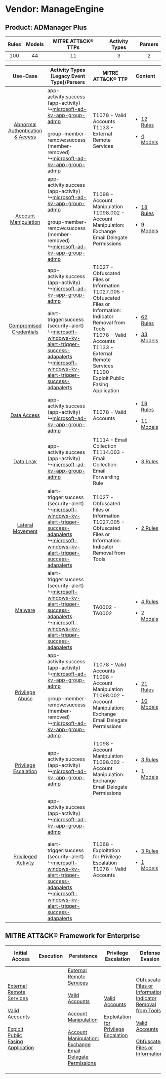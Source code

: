 Vendor: ManageEngine
====================
Product: ADManager Plus
-----------------------
| Rules | Models | MITRE ATT&CK® TTPs | Activity Types | Parsers |
|:-----:|:------:|:------------------:|:--------------:|:-------:|
|  100  |   44   |         11         |       3        |    2    |

|    Use-Case    | Activity Types (Legacy Event Type)/Parsers    | MITRE ATT&CK® TTP    | Content    |
|:----:| ---- | ---- | ---- |
| [Abnormal Authentication & Access](../../../UseCases/uc_abnormal_authentication_&_access.md) |  app-activity:success (app-activity)<br> ↳[microsoft-ad-kv-app-group-admp](Ps/pC_microsoftadkvappgroupadmp.md)<br><br> group-member-remove:success (member-removed)<br> ↳[microsoft-ad-kv-app-group-admp](Ps/pC_microsoftadkvappgroupadmp.md)<br>    | T1078 - Valid Accounts<br>T1133 - External Remote Services<br>    | [<ul><li>12 Rules</li></ul><ul><li>4 Models</li></ul>](RM/r_m_manageengine_admanager_plus_Abnormal_Authentication_&_Access.md) |
|    [Account Manipulation](../../../UseCases/uc_account_manipulation.md)    |  app-activity:success (app-activity)<br> ↳[microsoft-ad-kv-app-group-admp](Ps/pC_microsoftadkvappgroupadmp.md)<br><br> group-member-remove:success (member-removed)<br> ↳[microsoft-ad-kv-app-group-admp](Ps/pC_microsoftadkvappgroupadmp.md)<br>    | T1098 - Account Manipulation<br>T1098.002 - Account Manipulation: Exchange Email Delegate Permissions<br>    | [<ul><li>18 Rules</li></ul><ul><li>9 Models</li></ul>](RM/r_m_manageengine_admanager_plus_Account_Manipulation.md)    |
|          [Compromised Credentials](../../../UseCases/uc_compromised_credentials.md)          |  app-activity:success (app-activity)<br> ↳[microsoft-ad-kv-app-group-admp](Ps/pC_microsoftadkvappgroupadmp.md)<br><br> alert-trigger:success (security-alert)<br> ↳[microsoft-windows-kv-alert-trigger-success-adapalerts](Ps/pC_microsoftwindowskvalerttriggersuccessadapalerts.md)<br> ↳[microsoft-windows-kv-alert-trigger-success-adapalerts](Ps/pC_microsoftwindowskvalerttriggersuccessadapalerts.md)<br> | T1027 - Obfuscated Files or Information<br>T1027.005 - Obfuscated Files or Information: Indicator Removal from Tools<br>T1078 - Valid Accounts<br>T1133 - External Remote Services<br>T1190 - Exploit Public Fasing Application<br> | [<ul><li>62 Rules</li></ul><ul><li>33 Models</li></ul>](RM/r_m_manageengine_admanager_plus_Compromised_Credentials.md)         |
|    [Data Access](../../../UseCases/uc_data_access.md)    |  app-activity:success (app-activity)<br> ↳[microsoft-ad-kv-app-group-admp](Ps/pC_microsoftadkvappgroupadmp.md)<br>    | T1078 - Valid Accounts<br>    | [<ul><li>19 Rules</li></ul><ul><li>11 Models</li></ul>](RM/r_m_manageengine_admanager_plus_Data_Access.md)    |
|    [Data Leak](../../../UseCases/uc_data_leak.md)    |  app-activity:success (app-activity)<br> ↳[microsoft-ad-kv-app-group-admp](Ps/pC_microsoftadkvappgroupadmp.md)<br>    | T1114 - Email Collection<br>T1114.003 - Email Collection: Email Forwarding Rule<br>    | [<ul><li>3 Rules</li></ul>](RM/r_m_manageengine_admanager_plus_Data_Leak.md)    |
|    [Lateral Movement](../../../UseCases/uc_lateral_movement.md)    |  alert-trigger:success (security-alert)<br> ↳[microsoft-windows-kv-alert-trigger-success-adapalerts](Ps/pC_microsoftwindowskvalerttriggersuccessadapalerts.md)<br> ↳[microsoft-windows-kv-alert-trigger-success-adapalerts](Ps/pC_microsoftwindowskvalerttriggersuccessadapalerts.md)<br>    | T1027 - Obfuscated Files or Information<br>T1027.005 - Obfuscated Files or Information: Indicator Removal from Tools<br>    | [<ul><li>2 Rules</li></ul>](RM/r_m_manageengine_admanager_plus_Lateral_Movement.md)    |
|    [Malware](../../../UseCases/uc_malware.md)    |  alert-trigger:success (security-alert)<br> ↳[microsoft-windows-kv-alert-trigger-success-adapalerts](Ps/pC_microsoftwindowskvalerttriggersuccessadapalerts.md)<br> ↳[microsoft-windows-kv-alert-trigger-success-adapalerts](Ps/pC_microsoftwindowskvalerttriggersuccessadapalerts.md)<br>    | TA0002 - TA0002<br>    | [<ul><li>4 Rules</li></ul><ul><li>2 Models</li></ul>](RM/r_m_manageengine_admanager_plus_Malware.md)    |
|    [Privilege Abuse](../../../UseCases/uc_privilege_abuse.md)    |  app-activity:success (app-activity)<br> ↳[microsoft-ad-kv-app-group-admp](Ps/pC_microsoftadkvappgroupadmp.md)<br><br> group-member-remove:success (member-removed)<br> ↳[microsoft-ad-kv-app-group-admp](Ps/pC_microsoftadkvappgroupadmp.md)<br>    | T1078 - Valid Accounts<br>T1098 - Account Manipulation<br>T1098.002 - Account Manipulation: Exchange Email Delegate Permissions<br>    | [<ul><li>21 Rules</li></ul><ul><li>10 Models</li></ul>](RM/r_m_manageengine_admanager_plus_Privilege_Abuse.md)    |
|    [Privilege Escalation](../../../UseCases/uc_privilege_escalation.md)    |  app-activity:success (app-activity)<br> ↳[microsoft-ad-kv-app-group-admp](Ps/pC_microsoftadkvappgroupadmp.md)<br>    | T1098 - Account Manipulation<br>T1098.002 - Account Manipulation: Exchange Email Delegate Permissions<br>    | [<ul><li>3 Rules</li></ul><ul><li>1 Models</li></ul>](RM/r_m_manageengine_admanager_plus_Privilege_Escalation.md)    |
|    [Privileged Activity](../../../UseCases/uc_privileged_activity.md)    |  app-activity:success (app-activity)<br> ↳[microsoft-ad-kv-app-group-admp](Ps/pC_microsoftadkvappgroupadmp.md)<br><br> alert-trigger:success (security-alert)<br> ↳[microsoft-windows-kv-alert-trigger-success-adapalerts](Ps/pC_microsoftwindowskvalerttriggersuccessadapalerts.md)<br> ↳[microsoft-windows-kv-alert-trigger-success-adapalerts](Ps/pC_microsoftwindowskvalerttriggersuccessadapalerts.md)<br> | T1068 - Exploitation for Privilege Escalation<br>T1078 - Valid Accounts<br>    | [<ul><li>3 Rules</li></ul><ul><li>1 Models</li></ul>](RM/r_m_manageengine_admanager_plus_Privileged_Activity.md)    |

MITRE ATT&CK® Framework for Enterprise
--------------------------------------
| Initial Access                                                                                                                                                                                                                         | Execution | Persistence                                                                                                                                                                                                                                                                                                                                 | Privilege Escalation                                                                                                                                          | Defense Evasion                                                                                                                                                                                                                                                               | Credential Access | Discovery | Lateral Movement | Collection                                                                                                                                                            | Command and Control | Exfiltration | Impact |
| -------------------------------------------------------------------------------------------------------------------------------------------------------------------------------------------------------------------------------------- | --------- | ------------------------------------------------------------------------------------------------------------------------------------------------------------------------------------------------------------------------------------------------------------------------------------------------------------------------------------------- | ------------------------------------------------------------------------------------------------------------------------------------------------------------- | ----------------------------------------------------------------------------------------------------------------------------------------------------------------------------------------------------------------------------------------------------------------------------- | ----------------- | --------- | ---------------- | --------------------------------------------------------------------------------------------------------------------------------------------------------------------- | ------------------- | ------------ | ------ |
| [External Remote Services](https://attack.mitre.org/techniques/T1133)<br><br>[Valid Accounts](https://attack.mitre.org/techniques/T1078)<br><br>[Exploit Public Fasing Application](https://attack.mitre.org/techniques/T1190)<br><br> |           | [External Remote Services](https://attack.mitre.org/techniques/T1133)<br><br>[Valid Accounts](https://attack.mitre.org/techniques/T1078)<br><br>[Account Manipulation](https://attack.mitre.org/techniques/T1098)<br><br>[Account Manipulation: Exchange Email Delegate Permissions](https://attack.mitre.org/techniques/T1098/002)<br><br> | [Valid Accounts](https://attack.mitre.org/techniques/T1078)<br><br>[Exploitation for Privilege Escalation](https://attack.mitre.org/techniques/T1068)<br><br> | [Obfuscated Files or Information: Indicator Removal from Tools](https://attack.mitre.org/techniques/T1027/005)<br><br>[Valid Accounts](https://attack.mitre.org/techniques/T1078)<br><br>[Obfuscated Files or Information](https://attack.mitre.org/techniques/T1027)<br><br> |                   |           |                  | [Email Collection](https://attack.mitre.org/techniques/T1114)<br><br>[Email Collection: Email Forwarding Rule](https://attack.mitre.org/techniques/T1114/003)<br><br> |                     |              |        |